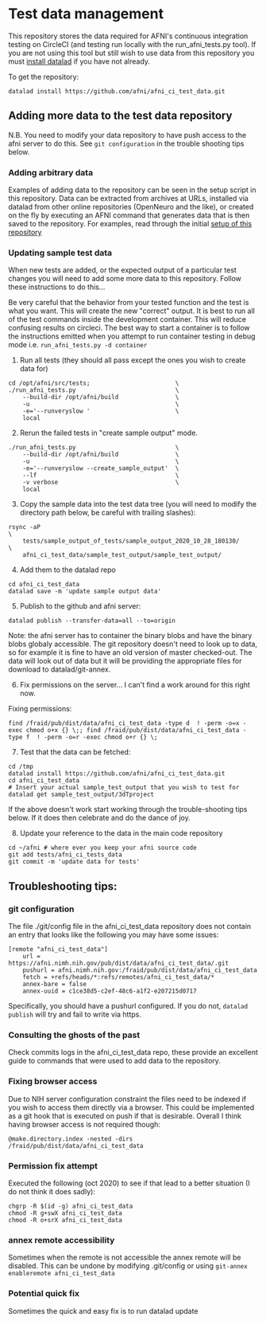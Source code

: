 # Test data management

This repository stores the data required for AFNI's continuous integration testing on CircleCI (and testing run locally with the run_afni_tests.py tool). If you are not using this tool but still wish to use data from this repository you must [install datalad](https://www.datalad.org/get_datalad.htmlhttps://www.datalad.org/get_datalad.html) if you have not already.

To get the repository:

```
datalad install https://github.com/afni/afni_ci_test_data.git
```


## Adding more data to the test data repository

N.B. You need to modify your data repository to have push access to the afni server to do this. See `git configuration` in the trouble shooting tips below.

### Adding arbitrary data

Examples of adding data to the repository can be seen in the setup script in this repository. Data can be extracted from archives at URLs, installed via datalad from other online repositories (OpenNeuro and the like), or created on the fly by executing an AFNI command that generates data that is then saved to the repository. For examples, read through the initial [setup of this repository](./script_for_repo_setup.sh)


### Updating sample test data

When new tests are added, or the expected output of a particular test changes you will need to add some more data to this repository. Follow these instructions to do this...


Be very careful that the behavior from your tested function and the test is what you want. This will create the new "correct" output. It is best to run all of the test commands inside the development container. This will reduce confusing results on circleci. The best way to start a container is to follow the instructions emitted when you attempt to run container testing in debug mode i.e. `run_afni_tests.py -d container`


1. Run all tests (they should all pass except the ones you wish to create data for)


```
cd /opt/afni/src/tests;                        \
./run_afni_tests.py                            \
    --build-dir /opt/afni/build                \
    -u                                         \
    -e='--runveryslow '                        \
    local
```

2. Rerun the failed tests in "create sample output" mode.


```
./run_afni_tests.py                            \
    --build-dir /opt/afni/build                \
    -u                                         \
    -e='--runveryslow --create_sample_output'  \
    --lf                                       \
    -v verbose                                 \
    local
```

3. Copy the sample data into the test data tree (you will need to modify the directory path below, be careful with trailing slashes):


```
rsync -aP                                                               \
    tests/sample_output_of_tests/sample_output_2020_10_28_180130/       \
    afni_ci_test_data/sample_test_output/sample_test_output/
```

4. Add them to the datalad repo


```
cd afni_ci_test_data
datalad save -m 'update sample output data'
```

5. Publish to the github and afni server:


```
datalad publish --transfer-data=all --to=origin
```

Note: the afni server has to container the binary blobs and have the binary blobs globaly accessible. The git repository doesn't need to look up to data, so for example it is fine to have an old version of master checked-out. The data will look out of data but it will be providing the appropriate files for download to datalad/git-annex.

6. Fix permissions on the server... I can't find a work around for this right now.

Fixing permissions:


```
find /fraid/pub/dist/data/afni_ci_test_data -type d  ! -perm -o=x -exec chmod o+x {} \;; find /fraid/pub/dist/data/afni_ci_test_data -type f  ! -perm -o=r -exec chmod o+r {} \;
```

7. Test that the data can be fetched:


```
cd /tmp
datalad install https://github.com/afni/afni_ci_test_data.git
cd afni_ci_test_data
# Insert your actual sample_test_output that you wish to test for
datalad get sample_test_output/3dTproject
```

If the above doesn't work start working through the trouble-shooting tips below. If it does then celebrate and do the dance of joy.


8. Update your reference to the data in the main code repository


```
cd ~/afni # where ever you keep your afni source code
git add tests/afni_ci_tests_data
git commit -m 'update data for tests'
```

## Troubleshooting tips:


### git configuration

The file ./git/config file in the afni_ci_test_data repository does not contain an entry that looks like the following you may have some issues:

```
[remote "afni_ci_test_data"]
    url = https://afni.nimh.nih.gov/pub/dist/data/afni_ci_test_data/.git
    pushurl = afni.nimh.nih.gov:/fraid/pub/dist/data/afni_ci_test_data
    fetch = +refs/heads/*:refs/remotes/afni_ci_test_data/*
    annex-bare = false
    annex-uuid = c1ce38d5-c2ef-48c6-a1f2-e207215d0717
```

Specifically, you should have a pushurl configured. If you do not, `datalad publish` will try and fail to write via https.

### Consulting the ghosts of the past

Check commits logs in the afni_ci_test_data repo, these provide an excellent guide to commands that were used to add data to the repository.

### Fixing browser access

Due to NIH server configuration constraint the files need to be indexed if you wish to access them directly via a browser. This could be implemented as a git hook that is executed on push if that is desirable. Overall I think having browser access is not required though:


```
@make.directory.index -nested -dirs /fraid/pub/dist/data/afni_ci_test_data
```


### Permission fix attempt

Executed the following (oct 2020) to see if that lead to a better situation (I do not think it does sadly):


```
chgrp -R $(id -g) afni_ci_test_data
chmod -R g+swX afni_ci_test_data
chmod -R o+srX afni_ci_test_data
```

### annex remote accessibility

Sometimes when the remote is not accessible the annex remote will be disabled. This can be undone by modifying .git/config or using `git-annex enableremote afni_ci_test_data`


### Potential quick fix

Sometimes the quick and easy fix is to run datalad update

